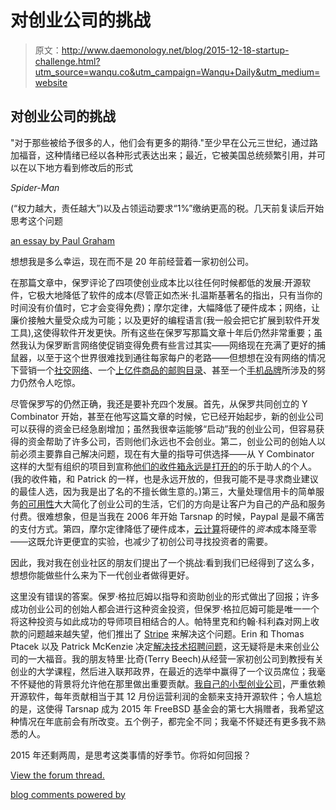# 对创业公司的挑战

> 原文：<http://www.daemonology.net/blog/2015-12-18-startup-challenge.html?utm_source=wanqu.co&utm_campaign=Wanqu+Daily&utm_medium=website>

## 对创业公司的挑战

"对于那些被给予很多的人，他们会有更多的期待."至少早在公元三世纪，通过路加福音，这种情绪已经以各种形式表达出来；最近，它被美国总统频繁引用，并可以在以下地方看到修改后的形式

*Spider-Man*

(“权力越大，责任越大”)以及占领运动要求“1%”缴纳更高的税。几天前复读后开始思考这个问题

[an essay by Paul Graham](http://paulgraham.com/vcsqueeze.html)

想想我是多么幸运，现在而不是 20 年前经营着一家初创公司。

在那篇文章中，保罗评论了四项使创业成本比以往任何时候都低的发展:开源软件，它极大地降低了软件的成本(尽管正如杰米·扎温斯基著名的指出，只有当你的时间没有价值时，它才会变得免费)；摩尔定律，大幅降低了硬件成本；网络，让廉价接触大量受众成为可能；以及更好的编程语言(我一般会把它扩展到软件开发工具),这使得软件开发更快。所有这些在保罗写那篇文章十年后仍然非常重要；虽然我认为保罗断言网络使促销变得免费有些言过其实——网络现在充满了更好的捕鼠器，以至于这个世界很难找到通往每家每户的老路——但想想在没有网络的情况下营销一个[社交网络](http://www.facebook.com)、一个[上亿件商品的邮购目录](http://www.amazon.com)、甚至一个[手机品牌](http://www.apple.com/)所涉及的努力仍然令人吃惊。

尽管保罗写的仍然正确，我还是要补充四个发展。首先，从保罗共同创立的 Y Combinator 开始，甚至在他写这篇文章的时候，它已经开始起步，新的创业公司可以获得的资金已经急剧增加；虽然我很幸运能够“启动”我的创业公司，但容易获得的资金帮助了许多公司，否则他们永远也不会创业。第二，创业公司的创始人以前必须主要靠自己解决问题，现在有大量的指导可供选择——从 Y Combinator 这样的大型有组织的项目到宣称[他们的收件箱永远是打开的](http://www.kalzumeus.com/standing-invitation/)的乐于助人的个人。(我的收件箱，和 Patrick 的一样，也是永远开放的，但我可能不是寻求商业建议的最佳人选，因为我是出了名的不擅长做生意的。)第三，大量处理信用卡的简单服务[的可用性](http://www.stripe.com/)大大简化了创业公司的生活，它们的方向是让客户为自己的产品和服务付费。很难想象，但是当我在 2006 年开始 Tarsnap 的时候，Paypal 是最不痛苦的支付方式。第四，摩尔定律降低了硬件成本，[云计算](http://aws.amazon.com/)将硬件的*资本*成本降至零——这既允许更便宜的实验，也减少了初创公司寻找投资者的需要。

因此，我对我在创业社区的朋友们提出了一个挑战:看到我们已经得到了这么多，想想你能做些什么来为下一代创业者做得更好。

这里没有错误的答案。保罗·格拉厄姆以指导和资助创业的形式做出了回报；许多成功创业公司的创始人都会进行这种资金投资，但保罗·格拉厄姆可能是唯一一个将这种投资与如此成功的导师项目相结合的人。帕特里克和约翰·科利森对网上收款的问题越来越失望，他们推出了 [Stripe](http://www.stripe.com/) 来解决这个问题。Erin 和 Thomas Ptacek 以及 Patrick McKenzie 决定[解决技术招聘问题](http://www.starfighters.io/)，这无疑将是未来创业公司的一大福音。我的朋友特里·比奇(Terry Beech)从经营一家初创公司到教授有关创业的大学课程，然后进入联邦政界，在最近的选举中赢得了一个议员席位；我毫不怀疑他的背景将允许他在那里做出重要贡献。[我自己的小型创业公司](http://www.tarsnap.com/)，严重依赖开源软件，每年贡献相当于其 12 月份运营利润的金额来支持开源软件；令人尴尬的是，这使得 Tarsnap 成为 2015 年 FreeBSD 基金会的第七大捐赠者，我希望这种情况在年底前会有所改变。五个例子，都完全不同；我毫不怀疑还有更多我不熟悉的人。

2015 年还剩两周，是思考这类事情的好季节。你将如何回报？

<noscript><a href="https://daemonicdispatches.disqus.com/?url=ref">View the forum thread.</a></noscript>

[blog comments powered by](https://disqus.com)